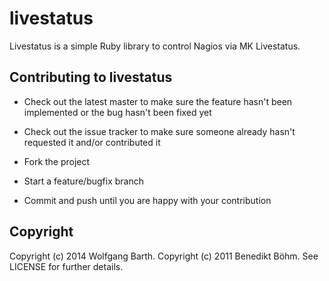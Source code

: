 livestatus
==========

Livestatus is a simple Ruby library to control Nagios via MK Livestatus.

Contributing to livestatus
--------------------------

- Check out the latest master to make sure the feature hasn't been implemented
  or the bug hasn't been fixed yet

- Check out the issue tracker to make sure someone already hasn't requested it
  and/or contributed it

- Fork the project

- Start a feature/bugfix branch

- Commit and push until you are happy with your contribution

Copyright
---------

Copyright (c) 2014 Wolfgang Barth.
Copyright (c) 2011 Benedikt Böhm. 
See LICENSE for further details.
